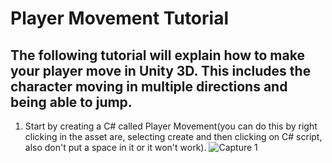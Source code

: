 # Player Movement Tutorial
## The following tutorial will explain how to make your player move in Unity 3D. This includes the character moving in multiple directions and being able to jump.
1) Start by creating a C# called Player Movement(you can do this by right clicking in the asset are, selecting create and then clicking on C# script, also don't put a space in it or it won't work).
 ![Capture 1](https://github.com/user-attachments/assets/7dce8750-8f49-455a-ac94-6696d3dd2dcf)
